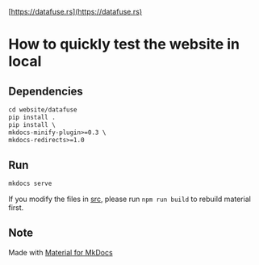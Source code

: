 [https://datafuse.rs](https://datafuse.rs) 

# How to quickly test the website in local

## Dependencies
```markdown
cd website/datafuse
pip install .
pip install \
mkdocs-minify-plugin>=0.3 \
mkdocs-redirects>=1.0
```

## Run
```markdown
mkdocs serve
```

If you modify the files in [src](src), please run `npm run build` to rebuild material first.

## Note

Made with [Material for MkDocs](https://github.com/squidfunk/mkdocs-material)


